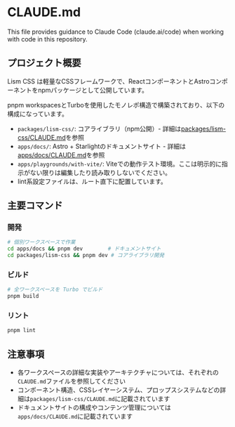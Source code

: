 # CLAUDE.md

This file provides guidance to Claude Code (claude.ai/code) when working with code in this repository.

## プロジェクト概要

Lism CSS は軽量なCSSフレームワークで、ReactコンポーネントとAstroコンポーネントをnpmパッケージとして公開しています。

pnpm workspacesとTurboを使用したモノレポ構造で構築されており、以下の構成になっています。

- `packages/lism-css/`: コアライブラリ（npm公開）- 詳細は[packages/lism-css/CLAUDE.md](packages/lism-css/CLAUDE.md)を参照
- `apps/docs/`: Astro + Starlightのドキュメントサイト - 詳細は[apps/docs/CLAUDE.md](apps/docs/CLAUDE.md)を参照
- `apps/playgrounds/with-vite/`: Viteでの動作テスト環境。ここは明示的に指示がない限りは編集したり読み取りしないでください。
- lint系設定ファイルは、ルート直下に配置しています。

## 主要コマンド

### 開発

```bash
# 個別ワークスペースで作業
cd apps/docs && pnpm dev        # ドキュメントサイト
cd packages/lism-css && pnpm dev # コアライブラリ開発
```

### ビルド

```bash
# 全ワークスペースを Turbo でビルド
pnpm build
```

### リント

```bash
pnpm lint
```

## 注意事項

- 各ワークスペースの詳細な実装やアーキテクチャについては、それぞれの`CLAUDE.md`ファイルを参照してください
- コンポーネント構造、CSSレイヤーシステム、プロップスシステムなどの詳細は`packages/lism-css/CLAUDE.md`に記載されています
- ドキュメントサイトの構成やコンテンツ管理については`apps/docs/CLAUDE.md`に記載されています
